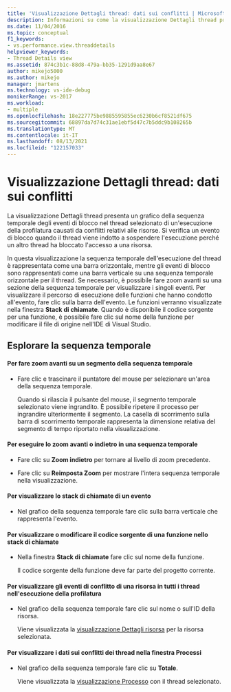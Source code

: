 ```yaml
---
title: 'Visualizzazione Dettagli thread: dati sui conflitti | Microsoft Docs'
description: Informazioni su come la visualizzazione Dettagli thread presenta un grafico della sequenza temporale degli eventi di blocco nel thread selezionato di un'esecuzione della profilatura.
ms.date: 11/04/2016
ms.topic: conceptual
f1_keywords:
- vs.performance.view.threaddetails
helpviewer_keywords:
- Thread Details view
ms.assetid: 874c3b1c-88d8-479a-bb35-1291d9aa8e67
author: mikejo5000
ms.author: mikejo
manager: jmartens
ms.technology: vs-ide-debug
monikerRange: vs-2017
ms.workload:
- multiple
ms.openlocfilehash: 18e227775be9885595855ec6230b6cf8521df675
ms.sourcegitcommit: 68897da7d74c31ae1ebf5d47c7b5ddc9b108265b
ms.translationtype: MT
ms.contentlocale: it-IT
ms.lasthandoff: 08/13/2021
ms.locfileid: "122157033"
---
```

# <a name="thread-details-view---contention-data"></a>Visualizzazione Dettagli thread: dati sui conflitti
La visualizzazione Dettagli thread presenta un grafico della sequenza temporale degli eventi di blocco nel thread selezionato di un'esecuzione della profilatura causati da conflitti relativi alle risorse. Si verifica un evento di blocco quando il thread viene indotto a sospendere l'esecuzione perché un altro thread ha bloccato l'accesso a una risorsa.

 In questa visualizzazione la sequenza temporale dell'esecuzione del thread è rappresentata come una barra orizzontale, mentre gli eventi di blocco sono rappresentati come una barra verticale su una sequenza temporale orizzontale per il thread. Se necessario, è possibile fare zoom avanti su una sezione della sequenza temporale per visualizzare i singoli eventi. Per visualizzare il percorso di esecuzione delle funzioni che hanno condotto all'evento, fare clic sulla barra dell'evento. Le funzioni verranno visualizzate nella finestra **Stack di chiamate**. Quando è disponibile il codice sorgente per una funzione, è possibile fare clic sul nome della funzione per modificare il file di origine nell'IDE di Visual Studio.

## <a name="navigate-the-timeline"></a>Esplorare la sequenza temporale

#### <a name="to-zoom-in-on-a-timeline-segment"></a>Per fare zoom avanti su un segmento della sequenza temporale

- Fare clic e trascinare il puntatore del mouse per selezionare un'area della sequenza temporale.

     Quando si rilascia il pulsante del mouse, il segmento temporale selezionato viene ingrandito. È possibile ripetere il processo per ingrandire ulteriormente il segmento. La casella di scorrimento sulla barra di scorrimento temporale rappresenta la dimensione relativa del segmento di tempo riportato nella visualizzazione.

#### <a name="to-zoom-out-on-a-timeline"></a>Per eseguire lo zoom avanti o indietro in una sequenza temporale

- Fare clic su **Zoom indietro** per tornare al livello di zoom precedente.

- Fare clic su **Reimposta Zoom** per mostrare l'intera sequenza temporale nella visualizzazione.

#### <a name="to-view-the-call-stack-of-an-event"></a>Per visualizzare lo stack di chiamate di un evento

- Nel grafico della sequenza temporale fare clic sulla barra verticale che rappresenta l'evento.

#### <a name="to-view-or-edit-the-source-code-of-a-function-in-the-call-stack"></a>Per visualizzare o modificare il codice sorgente di una funzione nello stack di chiamate

- Nella finestra **Stack di chiamate** fare clic sul nome della funzione.

  Il codice sorgente della funzione deve far parte del progetto corrente.

#### <a name="to-view-the-contention-events-of-a-resource-in-all-threads-in-the-profiling-run"></a>Per visualizzare gli eventi di conflitto di una risorsa in tutti i thread nell'esecuzione della profilatura

- Nel grafico della sequenza temporale fare clic sul nome o sull'ID della risorsa.

     Viene visualizzata la [visualizzazione Dettagli risorsa](../profiling/resource-details-view-contention-data.md) per la risorsa selezionata.

#### <a name="to-view-the-thread-contention-data-in-the-processes-window"></a>Per visualizzare i dati sui conflitti dei thread nella finestra Processi

- Nel grafico della sequenza temporale fare clic su **Totale**.

     Viene visualizzata la [visualizzazione Processo](../profiling/process-view-contention-data.md) con il thread selezionato.
